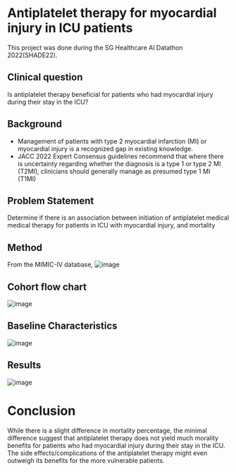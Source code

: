 # Antiplatelet therapy for myocardial injury in ICU patients
This project was done during the SG Healthcare AI Datathon 2022(SHADE22). 

## Clinical question
Is antiplatelet therapy beneficial for patients who had myocardial injury during their stay in the ICU?

## Background
- Management of patients with type 2 myocardial infarction (MI) or myocardial injury is a recognized gap in existing knowledge.
- JACC 2022 Expert Consensus guidelines recommend that where there is uncertainty regarding whether the diagnosis is a type 1 or type 2 MI (T2MI), clinicians should generally manage as presumed type 1 MI (T1MI)

## Problem Statement
Determine if there is an association between initiation of antiplatelet medical medical therapy for patients in ICU with myocardial injury, and mortality

## Method
From the MIMIC-IV database, 
![image](https://user-images.githubusercontent.com/119771144/206748106-40768d63-50e1-4b9f-b645-f568fb34d2b4.png)

## Cohort flow chart 
![image](https://user-images.githubusercontent.com/119771144/206747560-0bdc7f8f-c6d3-42b3-a7a2-73aa5375b305.png)

## Baseline Characteristics
![image](https://user-images.githubusercontent.com/119771144/206748208-3abb59c8-d6e0-4231-a9d4-08df28700f88.png)

## Results
![image](https://user-images.githubusercontent.com/119771144/206748335-cd00f192-0b9c-47fe-a568-5bc9a78bb410.png)

# Conclusion 
While there is a slight difference in mortality percentage, the minimal difference suggest that antiplatelet therapy does not yield much morality benefits for patients who had myocardial injury during their stay in the ICU. The side effects/complications of the antiplatelet therapy might even outweigh its benefits for the more vulnerable patients. 
